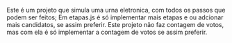 Este é um projeto que simula uma urna eletronica, com todos os passos que podem ser feitos;
Em etapas.js é só implementar mais etapas e ou adcionar mais candidatos, se assim preferir. 
Este projeto não faz contagem de votos, mas com ela é só implementar a contagem de votos se assim preferir.
